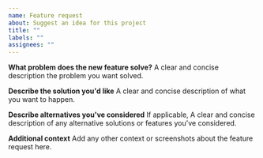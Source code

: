 ```yaml
---
name: Feature request
about: Suggest an idea for this project
title: ""
labels: ""
assignees: ""
---
```


**What problem does the new feature solve?**
A clear and concise description the problem you want solved.

**Describe the solution you'd like**
A clear and concise description of what you want to happen.

**Describe alternatives you've considered**
If applicable, A clear and concise description of any alternative solutions or features you've considered.

**Additional context**
Add any other context or screenshots about the feature request here.
